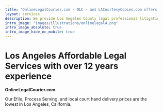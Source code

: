 ```yaml
---
title: "OnlineLegalCourier.com - OLC - and LACourtesyCopies.com offers Los Angeles, California Legal Court Filing Delivery"
layout: services
description: We provide Los Angeles County legal professional litigation efile and physical delivery services.
intro_image: "images/illustrations/onlinelegal4.png"
intro_image_absolute: true
intro_image_hide_on_mobile: true
---
```


# Los Angeles Affordable Legal Services with over 12 years experience

**OnlineLegalCourier.com**

Our Efile, Process Serving, and local court hand delivery prices are the lowest in Los Angeles, California.